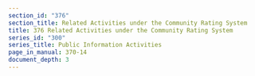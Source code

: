 ```yaml
---
section_id: "376"
section_title: Related Activities under the Community Rating System
title: 376 Related Activities under the Community Rating System
series_id: "300"
series_title: Public Information Activities
page_in_manual: 370-14
document_depth: 3
---
```

